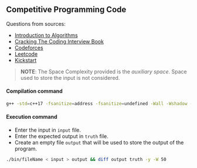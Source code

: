 ## Competitive Programming Code

Questions from sources:

- [Introduction to Algorithms](https://mitpress.mit.edu/books/introduction-algorithms-third-edition)
- [Cracking The Coding Interview Book](https://www.crackingthecodinginterview.com/)
- [Codeforces](https://codeforces.com/)
- [Leetcode](https://leetcode.com/)
- [Kickstart](https://codingcompetitions.withgoogle.com/kickstart)

> **NOTE**: The Space Complexity provided is the *auxiliary space*.
> Space used to store the input is not considered.

#### Compilation command
```bash
g++ -std=c++17 -fsanitize=address -fsanitize=undefined -Wall -Wshadow -Wno-unused-result -D_GLIBCXX_DEBUG -O2 % -o ./bin/fileName
```

#### Execution command
- Enter the input in `input` file.
- Enter the expected output in `truth` file.
- Create an empty file `output` that will be used to store the output of the program.

```bash
./bin/fileName < input > output && diff output truth -y -W 50
```
